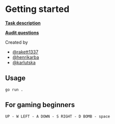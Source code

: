 # Getting started

**[Task description](https://github.com/01-edu/public/tree/master/subjects/bomberman-dom)**

**[Audit questions](https://github.com/01-edu/public/tree/master/subjects/bomberman-dom/audit)**

Created by

- [@rakett1337](https://01.kood.tech/git/rakett1337)
- [@henrikarba](https://01.kood.tech/git/Henrikarba)
- [@karlutska](https://01.kood.tech/git/karlutska)

## Usage

`go run .`

## For gaming beginners

`UP - W
LEFT - A
DOWN - S
RIGHT - D
BOMB - space`
